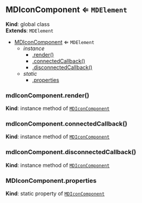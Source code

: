 <a name="MDIconComponent"></a>

## MDIconComponent ⇐ <code>MDElement</code>
**Kind**: global class  
**Extends**: <code>MDElement</code>  

* [MDIconComponent](#MDIconComponent) ⇐ <code>MDElement</code>
    * _instance_
        * [.render()](#MDIconComponent+render)
        * [.connectedCallback()](#MDIconComponent+connectedCallback)
        * [.disconnectedCallback()](#MDIconComponent+disconnectedCallback)
    * _static_
        * [.properties](#MDIconComponent.properties)

<a name="MDIconComponent+render"></a>

### mdIconComponent.render()
**Kind**: instance method of [<code>MDIconComponent</code>](#MDIconComponent)  
<a name="MDIconComponent+connectedCallback"></a>

### mdIconComponent.connectedCallback()
**Kind**: instance method of [<code>MDIconComponent</code>](#MDIconComponent)  
<a name="MDIconComponent+disconnectedCallback"></a>

### mdIconComponent.disconnectedCallback()
**Kind**: instance method of [<code>MDIconComponent</code>](#MDIconComponent)  
<a name="MDIconComponent.properties"></a>

### MDIconComponent.properties
**Kind**: static property of [<code>MDIconComponent</code>](#MDIconComponent)  
